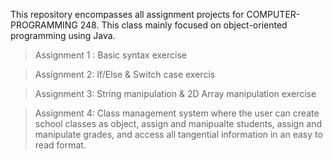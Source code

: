 This repository encompasses all assignment projects for COMPUTER-PROGRAMMING 248. This class mainly focused on object-oriented programming using Java.

> Assignment 1 : Basic syntax exercise

> Assignment 2: If/Else & Switch case exercis

> Assignment 3: String manipulation & 2D Array manipulation exercise

> Assignment 4: Class management system where the user can create school classes as object, assign and manipualte students, assign and manipulate grades, and access all tangential information in an easy to read format.
